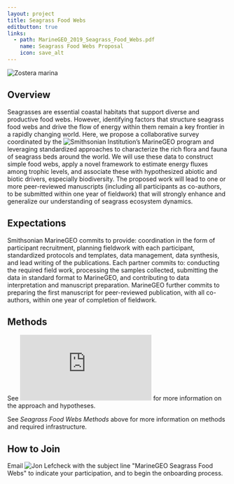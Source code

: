 ```yaml
---
layout: project
title: Seagrass Food Webs
editbutton: true
links:
  - path: MarineGEO_2019_Seagrass_Food_Webs.pdf
    name: Seagrass Food Webs Proposal
    icon: save_alt
---
```


![Zostera marina]({{site.baseurl}}/assets/projects/seagrass-food-webs/seagrass_food_webs_landing_page.jpg)

## Overview

Seagrasses are essential coastal habitats that support diverse and productive food webs. However, identifying factors that structure seagrass food webs and drive the flow of energy within them remain a key frontier in a rapidly changing world. Here, we propose a collaborative survey coordinated by the ![Smithsonian Institution’s MarineGEO program](https://marinegeo.si.edu/) and leveraging standardized approaches to characterize the rich flora and fauna of seagrass beds around the world. We will use these data to construct simple food webs, apply a novel framework to estimate energy fluxes among trophic levels, and associate these with hypothesized abiotic and biotic drivers, especially biodiversity. The proposed work will lead to one or more peer-reviewed manuscripts (including all participants as co-authors, to be submitted within one year of fieldwork) that will strongly enhance and generalize our understanding of seagrass ecosystem dynamics.

## Expectations

Smithsonian MarineGEO commits to provide: coordination in the form of participant recruitment, planning fieldwork with each participant, standardized protocols and templates, data management, data synthesis, and lead writing of the publications. Each partner commits to: conducting the required field work, processing the samples collected, submitting the data in standard format to MarineGEO, and contributing to data interpretation and manuscript preparation. MarineGEO further commits to preparing the first manuscript for peer-reviewed publication, with all co-authors, within one year of completion of fieldwork.

## Methods

See ![*Seagrass Food Webs Proposal*](https://marinegeo.github.io/assets/projects/seagrass-food-webs//MarineGEO_2019_Seagrass_Food_Webs.pdf) for more information on the approach and hypotheses.

See *Seagrass Food Webs Methods* above for more information on methods and required infrastructure.

## How to Join

Email ![Jon Lefcheck](mailto:lefcheckj@si.edu) with the subject line "MarineGEO Seagrass Food Webs" to indicate your participation, and to begin the onboarding process.

